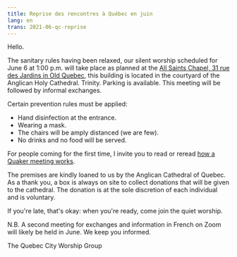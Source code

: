 ```yaml
---
title: Reprise des rencontres à Québec en juin
lang: en
trans: 2021-06-qc-reprise
---
```

Hello.

The sanitary rules having been relaxed, our silent worship scheduled for June 6 at 1:00 p.m. will take place as planned at the [All Saints Chapel, 31 rue des Jardins in Old Quebec](/quebec), this building is located in the courtyard of the Anglican Holy Cathedral. Trinity. Parking is available. This meeting will be followed by informal exchanges.

Certain prevention rules must be applied:

* Hand disinfection at the entrance.
* Wearing a mask.
* The chairs will be amply distanced (we are few).
* No drinks and no food will be served.

For people coming for the first time, I invite you to read or reread [how a Quaker meeting works](https://montreal.quaker.ca/about).

The premises are kindly loaned to us by the Anglican Cathedral of Quebec. As a thank you, a box is always on site to collect donations that will be given to the cathedral. The donation is at the sole discretion of each individual and is voluntary.

If you're late, that's okay: when you're ready, come join the quiet worship.

N.B. A second meeting for exchanges and information in French on Zoom will likely be held in June. We keep you informed.

The Quebec City Worship Group
